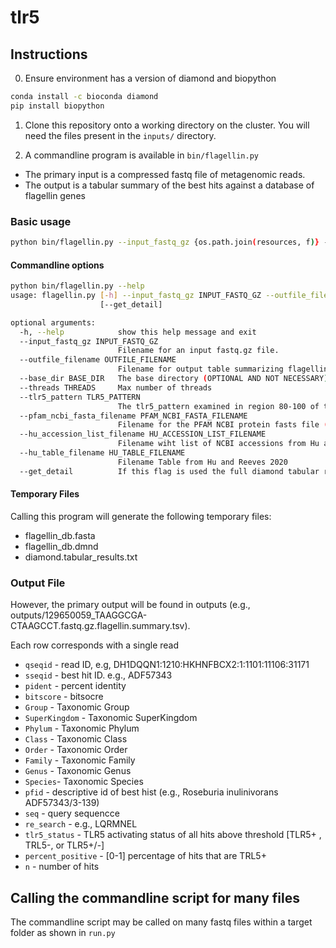 # tlr5

## Instructions

0. Ensure environment has a version of diamond and biopython

```bash
conda install -c bioconda diamond
pip install biopython
```

1. Clone this repository onto a working directory on the cluster. You will need the files present in the `inputs/` directory. 

2. A commandline program is available in `bin/flagellin.py`

* The primary input is a compressed fastq file of metagenomic reads.
* The output is a tabular summary of the best hits against a database of flagellin genes


### Basic usage

```bash
python bin/flagellin.py --input_fastq_gz {os.path.join(resources, f)} --outfile_filename outputs/{f}.flagellin.summary.tsv --threads 6
```

#### Commandline options 
```bash
python bin/flagellin.py --help
usage: flagellin.py [-h] --input_fastq_gz INPUT_FASTQ_GZ --outfile_filename OUTFILE_FILENAME [--base_dir BASE_DIR] [--threads THREADS] [--tlr5_pattern TLR5_PATTERN] [--pfam_ncbi_fasta_filename PFAM_NCBI_FASTA_FILENAME] [--hu_accession_list_filename HU_ACCESSION_LIST_FILENAME] [--hu_table_filename HU_TABLE_FILENAME]
                    [--get_detail]

optional arguments:
  -h, --help            show this help message and exit
  --input_fastq_gz INPUT_FASTQ_GZ
                        Filename for an input fastq.gz file.
  --outfile_filename OUTFILE_FILENAME
                        Filename for output table summarizing flagellin discovered in the fastq.gz.
  --base_dir BASE_DIR   The base directory (OPTIONAL AND NOT NECESSARY)
  --threads THREADS     Max number of threads
  --tlr5_pattern TLR5_PATTERN
                        The tlr5_pattern examined in region 80-100 of the D1 sububit.
  --pfam_ncbi_fasta_filename PFAM_NCBI_FASTA_FILENAME
                        Filename for the PFAM NCBI protein fasts file (sequences should not have gaps).
  --hu_accession_list_filename HU_ACCESSION_LIST_FILENAME
                        Filename wiht list of NCBI accessions from Hu and Reeves 2020.
  --hu_table_filename HU_TABLE_FILENAME
                        Filename Table from Hu and Reeves 2020
  --get_detail          If this flag is used the full diamond tabular result is written in addition to the summary information
```

#### Temporary Files

Calling this program will generate the following temporary files:
* flagellin_db.fasta
* flagellin_db.dmnd
* diamond.tabular_results.txt


### Output File

However, the primary output will be found in outputs (e.g., outputs/129650059_TAAGGCGA-CTAAGCCT.fastq.gz.flagellin.summary.tsv). 


Each row corresponds with a single read

* `qseqid` - read ID, e.g, DH1DQQN1:1210:HKHNFBCX2:1:1101:11106:31171
* `sseqid` - best hit ID. e.g., ADF57343 
* `pident` - percent identity
* `bitscore` - bitsocre
* `Group` - Taxonomic Group
* `SuperKingdom` - Taxonomic SuperKingdom
* `Phylum` - Taxonomic Phylum
* `Class` - Taxonomic Class
* `Order` - Taxonomic Order
* `Family` - Taxonomic Family
* `Genus` - Taxonomic Genus
* `Species`- Taxonomic Species
* `pfid` - descriptive id of best hist (e.g., Roseburia inulinivorans	ADF57343/3-139)
* `seq` - query sequencce
* `re_search` -  e.g., LQRMNEL
* `tlr5_status` - TLR5 activating status of all hits above threshold [TLR5+ , TRL5-, or TLR5+/-] 
* `percent_positive` - [0-1] percentage of hits that are TRL5+
* `n` - number of hits


## Calling the commandline script for many files

The commandline script may be called on many fastq files within a target folder as shown 
in `run.py`

